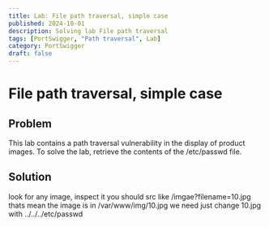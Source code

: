 ```yaml
---
title: Lab: File path traversal, simple case
published: 2024-10-01
description: Solving lab File path traversal
tags: [PortSwigger, "Path traversal", Lab]
category: PortSwigger
draft: false
---
```


# File path traversal, simple case


## Problem

This lab contains a path traversal vulnerability in the display of product images.
To solve the lab, retrieve the contents of the /etc/passwd file.


## Solution

look for any image, inspect it you should src like /imgae?filename=10.jpg thats mean the image is in /var/www/img/10.jpg we need just change 10.jpg with ../../../etc/passwd

[//]: # (![example image]&#40;./img/Screenshot1.png "An exemplary image"&#41;)
